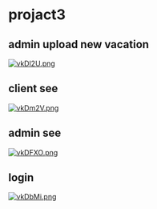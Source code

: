 # projact3

<h2>admin upload new vacation</h2>
<a href="https://imge.to/i/vkDl2U"><img src="https://b.imge.to/2019/12/04/vkDl2U.png" alt="vkDl2U.png" border="0" /></a>
<h2>client see</h2>
<a href="https://imge.to/i/vkDm2V"><img src="https://b.imge.to/2019/12/04/vkDm2V.png" alt="vkDm2V.png" border="0" /></a>
<h2>admin see</h2>
<a href="https://imge.to/i/vkDFXO"><img src="https://b.imge.to/2019/12/04/vkDFXO.png" alt="vkDFXO.png" border="0" /></a>
<h2>login</h2>
<a href="https://imge.to/i/vkDbMi"><img src="https://b.imge.to/2019/12/04/vkDbMi.png" alt="vkDbMi.png" border="0" /></a>
